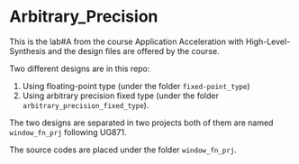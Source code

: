 # Arbitrary_Precision
This is the lab#A from the course Application Acceleration with High-Level-Synthesis and the design files are offered by the course.

Two different designs are in this repo:
1. Using floating-point type (under the folder `fixed-point_type`) 
2. Using arbitrary precision fixed type (under the folder `arbitrary_precision_fixed_type`).

The two designs are separated in two projects both of them are named `window_fn_prj` following UG871.

The source codes are placed under the folder `window_fn_prj`.

